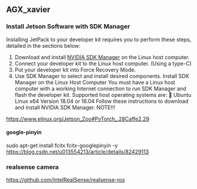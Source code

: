 ## AGX_xavier
### Install Jetson Software with SDK Manager
Installing JetPack to your developer kit requires you to perform these steps, detailed in
the sections below:
1. Download and install [NVIDIA SDK Manager](https://developer.nvidia.com/embedded/downloads#?search=NVIDIA%20SDK%20Manager) on the Linux host computer.
2. Connect your developer kit to the Linux host computer. (Using a type-C)
3. Put your developer kit into Force Recovery Mode.
4. Use SDK Manager to select and install desired components.
Install SDK Manager on the Linux Host Computer
You must have a Linux host computer with a working Internet connection to run SDK Manager and flash the developer kit. 
Supported host operating systems are:
 Ubuntu Linux x64 Version 18.04 or 16.04
Follow these instructions to download and install NVIDIA SDK Manager.
NOTE!!!

https://www.elinux.org/Jetson_Zoo#PyTorch_.28Caffe2.29

#### google-pinyin
sudo apt-get install fcitx fcitx-googlepinyin -y
https://blog.csdn.net/u013554213/article/details/82429113
### realsense camera 
https://github.com/IntelRealSense/realsense-ros
